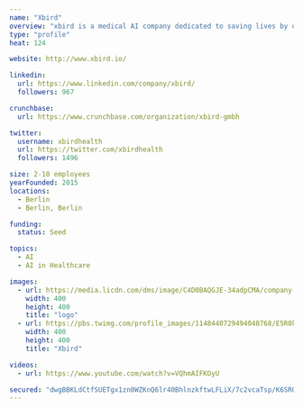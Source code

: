 ```yaml
---
name: "Xbird"
overview: "xbird is a medical AI company dedicated to saving lives by disrupting the way we think about prevention and early detection of diseases. We are developing sophisticated machine learning algorithms that analyze sensor data from smartphones and wearables to predict and prevent critical health risks. We are a team of medical doctors, data scientists, machine learning engineers and serial entrepreneurs from Berlin and Silicon Valley. xbirds provides a service to medical device and pharma companies to achieve higher patient engagement, reduce patient burden and work towards improving patient outcomes."
type: "profile"
heat: 124

website: http://www.xbird.io/

linkedin:
  url: https://www.linkedin.com/company/xbird/
  followers: 967

crunchbase:
  url: https://www.crunchbase.com/organization/xbird-gmbh

twitter:
  username: xbirdhealth
  url: https://twitter.com/xbirdhealth
  followers: 1496

size: 2-10 employees
yearFounded: 2015
locations:
  - Berlin
  - Berlin, Berlin

funding:
  status: Seed

topics:
  - AI
  - AI in Healthcare

images:
  - url: https://media.licdn.com/dms/image/C4D0BAQGJE-34adpCMA/company-logo_400_400/0?e=1582761600&v=beta&t=nBojgg8sQnw9vS-ksFQkVG70_eaE_yRrlyM6zuf0Gs8
    width: 400
    height: 400
    title: "logo"
  - url: https://pbs.twimg.com/profile_images/1148440729494048768/E5R0k67-_400x400.png
    width: 400
    height: 400
    title: "Xbird"

videos:
  - url: https://www.youtube.com/watch?v=VQhmAIFKOyU

secured: "dwgBBKLdCtfSUETgx1zn0WZKnQ6lr40BhlnzkftwLFLiX/7c2vcaTsp/K6SROASVWnRVBPaetf+ffMvGrmsOyXwzmW80uaY5a7rmFwRoQDdOBRvTc3rn6FkBJA9o/jgAnI4dsQvrcTItEa5++fs/oXjliFeBS74L9BZpaqjElOYSH49Uvxh3qXPnGe2n8agpOG2Tw5Og+3NuWa2FTilTmeqWPoYHFHD+7/4wV0bPcHs4fa/L1NsJ5ePdrJ32djWemvF/JAcHbvNeWb1IT7/YkvcXMBwSKv5zuTVqUKAD1FY0u3SX2OWQJD5Gv7IM4OnF;WvEECWnOqWoVBhYhKrocwA=="
---
```


